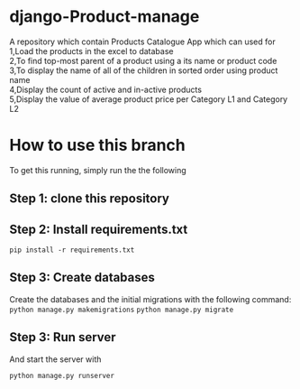 # django-Product-manage

A repository which contain Products Catalogue App which can used for </br>
1,Load the products in the  excel to database</br>
2,To find top-most parent of a product  using a its name or product code</br>
3,To display the name of all of the children in sorted order  using product name</br>
4,Display the count of active and in-active products</br>
5,Display the value of average product price per Category L1 and Category L2</br>


# How to use this branch



To get this running, simply run the  the following 


## Step 1: clone this repository
## Step 2: Install requirements.txt

`pip install -r requirements.txt`

## Step 3: Create databases

Create the databases and the initial migrations with the following command:
 `python manage.py makemigrations`
`python manage.py migrate`

## Step 3: Run server

And start the server with 

`python manage.py runserver`


